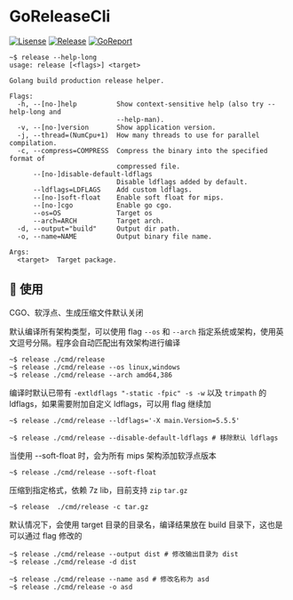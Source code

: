 # GoReleaseCli

[![Lisense](https://img.shields.io/github/license/Mmx233/GoReleaseCli)](https://github.com/Mmx233/GoReleaseCli/blob/main/LICENSE)
[![Release](https://img.shields.io/github/v/release/Mmx233/GoReleaseCli?color=blueviolet&include_prereleases)](https://github.com/Mmx233/GoReleaseCli/releases)
[![GoReport](https://goreportcard.com/badge/github.com/Mmx233/GoReleaseCli)](https://goreportcard.com/report/github.com/Mmx233/GoReleaseCli)

```shell
~$ release --help-long
usage: release [<flags>] <target>

Golang build production release helper.

Flags:
  -h, --[no-]help          Show context-sensitive help (also try --help-long and
                           --help-man).
  -v, --[no-]version       Show application version.
  -j, --thread=(NumCpu+1)  How many threads to use for parallel compilation.
  -c, --compress=COMPRESS  Compress the binary into the specified format of
                           compressed file.
      --[no-]disable-default-ldflags
                           Disable ldflags added by default.
      --ldflags=LDFLAGS    Add custom ldflags.
      --[no-]soft-float    Enable soft float for mips.
      --[no-]cgo           Enable go cgo.
      --os=OS              Target os
      --arch=ARCH          Target arch.
  -d, --output="build"     Output dir path.
  -o, --name=NAME          Output binary file name.

Args:
  <target>  Target package.
```

## :saxophone: 使用

CGO、软浮点、生成压缩文件默认关闭

默认编译所有架构类型，可以使用 flag `--os` 和 `--arch` 指定系统或架构，使用英文逗号分隔。程序会自动匹配出有效架构进行编译

```shell
~$ release ./cmd/release
~$ release ./cmd/release --os linux,windows
~$ release ./cmd/release --arch amd64,386
```

编译时默认已带有 `-extldflags "-static -fpic" -s -w` 以及 `trimpath` 的 ldflags，如果需要附加自定义 ldflags，可以用 flag 继续加

```shell
~$ release ./cmd/release --ldflags='-X main.Version=5.5.5'

~$ release ./cmd/release --disable-default-ldflags # 移除默认 ldflags
```

当使用 --soft-float 时，会为所有 mips 架构添加软浮点版本

```shell
~$ release ./cmd/release --soft-float
```

压缩到指定格式，依赖 7z lib，目前支持 `zip` `tar.gz`

```shell
~$ release  ./cmd/release -c tar.gz
```

默认情况下，会使用 target 目录的目录名，编译结果放在 build 目录下，这也是可以通过 flag 修改的

```shell
~$ release ./cmd/release --output dist # 修改输出目录为 dist
~$ release ./cmd/release -d dist

~$ release ./cmd/release --name asd # 修改名称为 asd
~$ release ./cmd/release -o asd
```